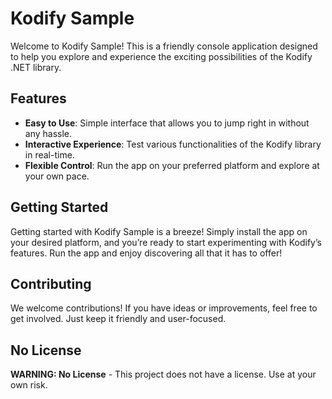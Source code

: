 # Kodify Sample

Welcome to Kodify Sample! This is a friendly console application designed to help you explore and experience the exciting possibilities of the Kodify .NET library.

## Features
- **Easy to Use**: Simple interface that allows you to jump right in without any hassle.
- **Interactive Experience**: Test various functionalities of the Kodify library in real-time.
- **Flexible Control**: Run the app on your preferred platform and explore at your own pace.

## Getting Started
Getting started with Kodify Sample is a breeze! Simply install the app on your desired platform, and you’re ready to start experimenting with Kodify’s features. Run the app and enjoy discovering all that it has to offer!

## Contributing
We welcome contributions! If you have ideas or improvements, feel free to get involved. Just keep it friendly and user-focused.

## No License
**WARNING: No License** - This project does not have a license. Use at your own risk.
